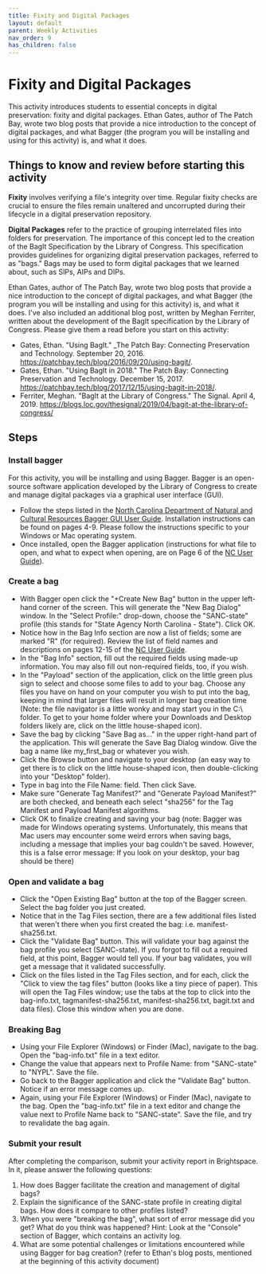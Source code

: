 ```yaml
---
title: Fixity and Digital Packages
layout: default
parent: Weekly Activities
nav_order: 9
has_children: false
---
```


# Fixity and Digital Packages

This activity introduces students to essential concepts in digital preservation: fixity and digital packages. Ethan Gates, author of The Patch Bay, wrote two blog posts that provide a nice introduction to the concept of digital packages, and what Bagger (the program you will be installing and using for this activity) is, and what it does.

## Things to know and review before starting this activity
__Fixity__ involves verifying a file's integrity over time. Regular fixity checks are crucial to ensure the files remain unaltered and uncorrupted during their lifecycle in a digital preservation repository.

__Digital Packages__ refer to the practice of grouping interrelated files into folders for preservation. The importance of this concept led to the creation of the BagIt Specification by the Library of Congress. This specification provides guidelines for organizing digital preservation packages, referred to as "bags." Bags may be used to form digital packages that we learned about, such as SIPs, AIPs and DIPs.

Ethan Gates, author of The Patch Bay, wrote two blog posts that provide a nice introduction to the concept of digital packages, and what Bagger (the program you will be installing and using for this activity) is, and what it does. I've also included an additional blog post, written by Meghan Ferriter, written about the development of the BagIt specification by the Library of Congress. Please give them a read before you start on this activity:

* Gates, Ethan. "Using BagIt." _The Patch Bay: Connecting Preservation and Technology. September 20, 2016. <a href="https://patchbay.tech/blog/2016/09/20/using-bagit/" target="_blank">https://patchbay.tech/blog/2016/09/20/using-bagit/</a>.
* Gates, Ethan. "Using BagIt in 2018." The Patch Bay: Connecting Preservation and Technology. December 15, 2017. <a href="https://patchbay.tech/blog/2017/12/15/using-bagit-in-2018/" target="_blank">https://patchbay.tech/blog/2017/12/15/using-bagit-in-2018/</a>.
* Ferriter, Meghan. "BagIt at the Library of Congress." The Signal. April 4, 2019. <a href="https://blogs.loc.gov/thesignal/2019/04/bagit-at-the-library-of-congress/" target="_blank">https://blogs.loc.gov/thesignal/2019/04/bagit-at-the-library-of-congress/</a>

## Steps

### Install bagger
For this activity, you will be installing and using Bagger. Bagger is an open-source software application developed by the Library of Congress to create and manage digital packages via a graphical user interface (GUI).

- Follow the steps listed in the <a href="https://archives.ncdcr.gov/bagger-gui-user-guide/open" target="_blank">North Carolina Department of Natural and Cultural Resources Bagger GUI User
Guide</a>. Installation instructions can be found on pages 4-9. Please follow the instructions specific to your Windows or Mac operating system.
- Once installed, open the Bagger application (instructions for what file to open, and what to expect when opening, are on Page 6 of the <a href="https://archives.ncdcr.gov/bagger-gui-user-guide/open" target="_blank">NC User Guide</a>).

### Create a bag
- With Bagger open click the "+Create New Bag" button in the upper left-hand corner of the screen. This will generate the "New Bag Dialog" window. In the "Select Profile:" drop-down, choose the "SANC-state" profile (this stands for "State Agency North Carolina - State"). Click OK.
- Notice how in the Bag Info section are now a list of fields; some are marked "R" (for required). Review  the list of field names and descriptions on pages 12-15 of the <a href="https://archives.ncdcr.gov/bagger-gui-user-guide/open" target="_blank">NC User Guide</a>.
- In the "Bag Info" section, fill out the required fields using made-up information. You may also fill out non-required fields, too, if you wish.
- In the "Payload" section of the application, click on the little green plus sign to select and choose some files to add to your bag. Choose any files you have on hand on your computer you wish to put into the bag, keeping in mind that larger files will result in longer bag creation time (Note: the file navigator is a little wonky and may start you in the C:\ folder. To get to your home folder where your Downloads and Desktop folders likely are, click on the little house-shaped icon).
- Save the bag by clicking "Save Bag as..." in the upper right-hand part of the application. This will generate the Save Bag Dialog window. Give the bag a name like my_first_bag or whatever you wish. 
- Click the Browse button and navigate to your desktop (an easy way to get there is to click on the little house-shaped icon, then double-clicking into your "Desktop" folder).
- Type in bag into the File Name: field. Then click Save.
- Make sure "Generate Tag Manifest?" and "Generate Payload Manifest?" are both checked, and beneath each select "sha256" for the Tag Manifest and Payload Manifest algorithms.
- Click OK to finalize creating and saving your bag (note: Bagger was made for Windows operating systems. Unfortunately, this means that Mac users may encounter some weird errors when saving bags, including a message that implies your bag couldn't be saved. However, this is a false error message: If you look on your desktop, your bag should be there)

### Open and validate a bag
- Click the "Open Existing Bag" button at the top of the Bagger screen. Select the bag folder you just created.
- Notice that in the Tag Files section, there are a few additional files listed that weren't there when you first created the bag: i.e. manifest-sha256.txt.
- Click the "Validate Bag" button. This will validate your bag against the bag profile you select (SANC-state). If you forgot to fill out a required field, at this point, Bagger would tell you. If your bag validates, you will get a message that it validated successfully.
- Click on the files listed in the Tag Files section, and for each, click the "Click to view the tag files" button (looks like a tiny piece of paper). This will open the Tag Files window; use the tabs at the top to click into the bag-info.txt, tagmanifest-sha256.txt, manifest-sha256.txt, bagit.txt and data files). Close this window when you are done.

### Breaking Bag
- Using your File Explorer (Windows) or Finder (Mac), navigate to the bag. Open the "bag-info.txt" file in a text editor.
- Change the value that appears next to Profile Name: from "SANC-state" to "NYPL". Save the file.
- Go back to the Bagger application and click the "Validate Bag" button. Notice if an error message comes up.
- Again, using your File Explorer (Windows) or Finder (Mac), navigate to the bag. Open the "bag-info.txt" file in a text editor and change the value next to Profile Name back to "SANC-state". Save the file, and try to revalidate the bag again.

### Submit your result
After completing the comparison, submit your activity report in Brightspace. In it, please answer the following questions:
1. How does Bagger facilitate the creation and management of digital bags?
2. Explain the significance of the SANC-state profile in creating digital bags. How does it compare to other profiles listed?
3. When you were "breaking the bag", what sort of error message did you get? What do you think was happened? Hint: Look at the "Console" section of Bagger, which contains an activity log.
4. What are some potential challenges or limitations encountered while using Bagger for bag creation? (refer to Ethan's blog posts, mentioned at the beginning of this activity document)
